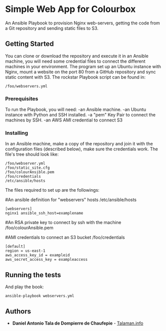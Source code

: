 # Simple Web App for Colourbox

An Ansible Playbook to provision Nginx web-servers, getting the code from a Git repository and sending static files to S3. 

## Getting Started

You can clone or download the repository and execute it in an Ansible machine, you will need some credential files to connect the different machines in your environment.
The program set up an Ubuntu instance with Nginx, mount a website on the port 80 from a GitHub repository and sync static content with S3. 
The rockstar Playbook script can be found in:
```
/foo/webservers.yml
```

### Prerequisites

To run the Playbook, you will need:
-an Ansible machine.
-an Ubuntu instance with Python and SSH installed.
-a "pem" Key Pair to connect the machines by SSH.
-an AWS AMI credential to connect S3

### Installing

In an Ansible machine, make a copy of the repository and join it with the configuration files (described below), make sure the credentials work. The file's tree should look like:
```
/foo/webserver.yml
/foo/static_site.cfg
/foo/colourAnsible.pem
/foo/credentials
/etc/ansible/hosts 
```

The files required to set up are the followings:

#An ansible definition for "webservers" hosts
/etc/ansible/hosts
```
[webservers]
nginx1 ansible_ssh_host=examplename
```
#An RSA private key to connect by ssh with the machine
/foo/colourAnsible.pem

#AMI credentials to connect an S3 bucket
/foo/credentials 
```
[default]
region = us-east-1
aws_access_key_id = exampleid
aws_secret_access_key = exampleaccess
```

## Running the tests


And play the book:
```
ansible-playbook webservers.yml
```


## Authors

* **Daniel Antonio Tala de Dompierre de Chaufepie** - [Talaman.info](http://talaman.info)
